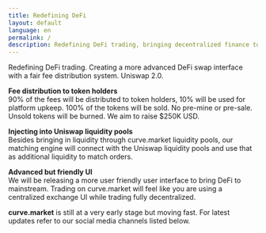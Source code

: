 ```yaml
---
title: Redefining DeFi
layout: default
language: en
permalink: /
description: Redefining DeFi trading, bringing decentralized finance to the masses, including a fair fee distribution system and advanced trading interface.
---
```


Redefining DeFi trading. Creating a more advanced DeFi swap interface with a fair fee distribution system. Uniswap 2.0.

<b>Fee distribution to token holders</b><br>
90% of the fees will be distributed to token holders, 10% will be used for platform upkeep.
100% of the tokens will be sold. No pre-mine or pre-sale. Unsold tokens will be burned. We aim to raise $250K USD.

<b>Injecting into Uniswap liquidity pools</b><br>
Besides bringing in liquidity through curve.market liquidity pools, our matching engine will connect
with the Uniswap liquidity pools and use that as additional liquidity to match orders.

<b>Advanced but friendly UI</b><br>
We will be releasing a more user friendly user interface to bring DeFi to mainstream. Trading on curve.market
will feel like you are using a centralized exchange UI while trading fully decentralized.

<b>curve.market</b> is still at a very early stage but moving fast. For latest updates refer to our social media channels listed below.
